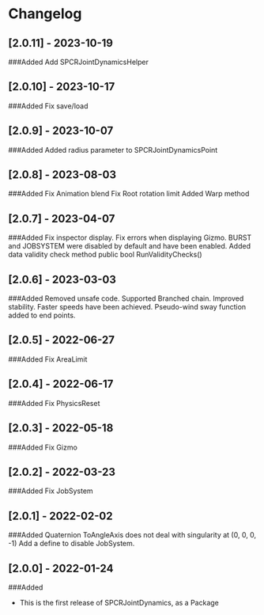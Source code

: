 # Changelog

## [2.0.11] - 2023-10-19
###Added
Add SPCRJointDynamicsHelper

## [2.0.10] - 2023-10-17
###Added
Fix save/load

## [2.0.9] - 2023-10-07
###Added
Added radius parameter to SPCRJointDynamicsPoint

## [2.0.8] - 2023-08-03
###Added
Fix Animation blend
Fix Root rotation limit
Added Warp method

## [2.0.7] - 2023-04-07
###Added
Fix inspector display.
Fix errors when displaying Gizmo.
BURST and JOBSYSTEM were disabled by default and have been enabled.
Added data validity check method public bool RunValidityChecks()

## [2.0.6] - 2023-03-03
###Added
Removed unsafe code.
Supported Branched chain.
Improved stability.
Faster speeds have been achieved.
Pseudo-wind sway function added to end points.

## [2.0.5] - 2022-06-27
###Added
Fix AreaLimit

## [2.0.4] - 2022-06-17
###Added
Fix PhysicsReset

## [2.0.3] - 2022-05-18
###Added
Fix Gizmo

## [2.0.2] - 2022-03-23
###Added
Fix JobSystem

## [2.0.1] - 2022-02-02
###Added
Quaternion ToAngleAxis does not deal with singularity at (0, 0, 0, -1)
Add a define to disable JobSystem.

## [2.0.0] - 2022-01-24
###Added
- This is the first release of SPCRJointDynamics, as a Package
